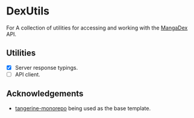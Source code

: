 # DexUtils

For
A collection of utilities for accessing and working with the [MangaDex](https://api.mangadex.com/) API.

## Utilities

- [x] Server response typings.
- [ ] API client.

## Acknowledgements

- [tangerine-monorepo](https://github.com/mmazzarolo/tangerine-monorepo) being used as the base template.
